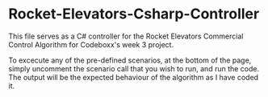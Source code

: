 # Rocket-Elevators-Csharp-Controller

This file serves as a C# controller for the Rocket Elevators Commercial Control Algorithm for Codeboxx's week 3 project.

To excecute any of the pre-defined scenarios, at the bottom of the page, simply uncomment the scenario call that you wish to run, and run the code. The output will be the expected behaviour of the algorithm as I have coded it.
